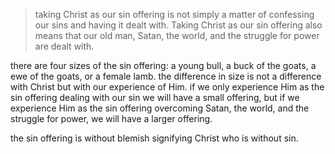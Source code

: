 > taking Christ as our sin offering is not simply a matter of confessing our sins and having it dealt with. Taking Christ as our sin offering also means that our old man, Satan, the world, and the struggle for power are dealt with.

there are four sizes of the sin offering: a young bull, a buck of the goats, a ewe of the goats, or a female lamb.
the difference in size is not a difference with Christ but with our experience of Him.
if we only experience Him as the sin offering dealing with our sin we will have a small
offering, but if we experience Him as the sin offering overcoming Satan, the world, and the
struggle for power, we will have a larger offering.

the sin offering is without blemish signifying Christ who is without sin.
